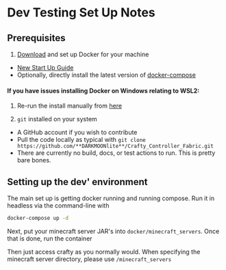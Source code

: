 # Dev Testing Set Up Notes

## Prerequisites

1. [Download](https://docs.docker.com/compose/install/) and set up Docker for your machine
  * [New Start Up Guide](https://www.docker.com/get-started)
  * Optionally, directly install the latest version of [docker-compose](https://github.com/docker/compose)
  
#### If you have issues installing Docker on Windows relating to WSL2:
  1. Re-run the install manually from [here](https://docs.microsoft.com/en-gb/windows/wsl/install-manual#step-4---download-the-linux-kernel-update-package)

1. `git` installed on your system
  * A GitHub account if you wish to contribute 
  * Pull the code locally as typical with `git clone https://github.com/**DARKMOONlite**/Crafty_Controller_Fabric.git`
  * There are currently no build, docs, or test actions to run. This is pretty bare bones.

## Setting up the dev' environment 

The main set up is getting docker running and running compose. Run it in headless via the command-line with

```bash
docker-compose up -d
```

Next, put your minecraft server JAR's into `docker/minecraft_servers`. 
Once that is done, run the container

Then just access crafty as you normally would. When specifying the minecraft server directory, please use `/minecraft_servers`